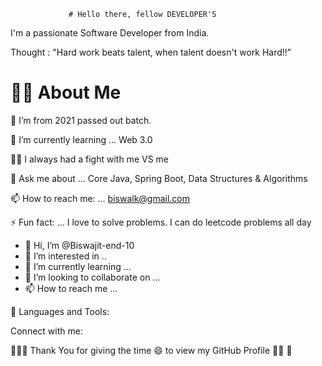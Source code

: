 
                 # Hello there, fellow DEVELOPER'S

 I'm a passionate Software Developer from India.

 Thought : "Hard work beats talent, when talent doesn't work Hard!!”


# 🙋‍♂️ About Me
🔭 I’m from 2021 passed out batch.

🌱 I’m currently learning ... Web 3.0

👊🤜 I always had a fight with me VS me

💬 Ask me about ... Core Java, Spring Boot, Data Structures & Algorithms
 
📫 How to reach me: ... biswalk@gmail.com

⚡ Fun fact: ... I love to solve problems. I can do leetcode problems all day


- 👋 Hi, I’m @Biswajit-end-10
- 👀 I’m interested in ..
- 🌱 I’m currently learning ...
- 💞️ I’m looking to collaborate on ...
- 📫 How to reach me ...

🚀 Languages and Tools: 


Connect with me: 
   


👩‍🚀🚀 Thank You for giving the time 😄 to view my GitHub Profile 👩‍🚀 🚀

          



